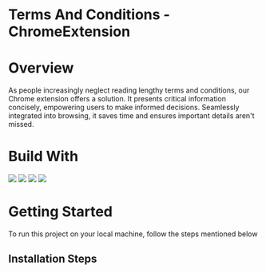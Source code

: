 ﻿# Terms And Conditions -ChromeExtension
# Overview
As people increasingly neglect reading lengthy terms and conditions, our Chrome extension offers a solution. It presents critical information concisely, empowering users to make informed decisions. Seamlessly integrated into browsing, it saves time and ensures important details aren't missed. 
# Build With
<img src="https://camo.githubusercontent.com/cdb30eb4a1d9b585db4fcde9e80bb9428518567d50f5a3eb98c5d3ab8ded5d63/68747470733a2f2f696d672e736869656c64732e696f2f62616467652f4f70656e41492d3431323939312e7376673f7374796c6565266c6f676f3d4f70656e4149266c6f676f436f6c6f723d7768697465">
<img src ="https://img.shields.io/badge/JavaScript-323330?style=for-the-badge&logo=javascript&logoColor=F7DF1E"/>
<img src ="https://img.shields.io/badge/Flask-000000?style=for-the-badge&logo=flask&logoColor=white"/> 
<img src="https://img.shields.io/badge/Python-FFD43B?style=for-the-badge&logo=python&logoColor=blue" />

# Getting Started
To run this project on your local machine, follow the steps mentioned below

##  Installation Steps
